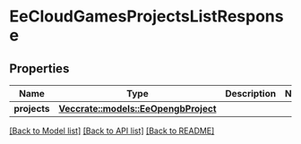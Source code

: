 # EeCloudGamesProjectsListResponse

## Properties

Name | Type | Description | Notes
------------ | ------------- | ------------- | -------------
**projects** | [**Vec<crate::models::EeOpengbProject>**](EeOpengbProject.md) |  | 

[[Back to Model list]](../README.md#documentation-for-models) [[Back to API list]](../README.md#documentation-for-api-endpoints) [[Back to README]](../README.md)


